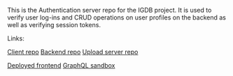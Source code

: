 This is the Authentication server repo for the IGDB project. It is used to verify user log-ins and CRUD operations on user profiles on the backend as well as verifying session tokens.

Links:

[Client repo](https://github.com/tahasafdari/IGDb/)
[Backend repo](https://github.com/mohammja/IGDB-Server)
[Upload server repo](https://github.com/Jihau/IGDB-Upload-Server)

[Deployed frontend](https://igdb-beta.vercel.app)
[GraphQL sandbox](https://igdb-backend.azurewebsites.net/graphql)
